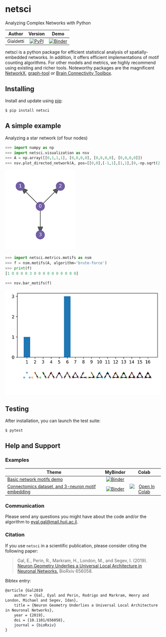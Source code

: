 # netsci
Analyzing Complex Networks with Python


|    Author    |                 Version                  |                   Demo                   |
| :----------: | :--------------------------------------: | :--------------------------------------: |
| Gialdetti | [![PyPI](https://img.shields.io/pypi/v/netsci.svg)](https://pypi.org/project/netsci/) | [![Binder](https://mybinder.org/badge_logo.svg)](https://mybinder.org/v2/gh/gialdetti/netsci/master?filepath=examples%2Fnetwork_motifs.ipynb) |


netsci is a python package for efficient statistical analysis of spatially-embedded networks. In addition, it offers efficient implementations of motif counting algorithms.
For other models and metrics, we highly recommend using existing and richer tools. Noteworthy packages are the magnificent [NetworkX](https://networkx.github.io), [graph-tool](https://graph-tool.skewed.de) or [Brain Connectivity Toolbox](https://sites.google.com/site/bctnet/).

## Installing
Install and update using [pip](https://pip.pypa.io/en/stable/quickstart/):
```bash
$ pip install netsci
```

## A simple example
Analyzing a star network (of four nodes)

```python
>>> import numpy as np
>>> import netsci.visualization as nsv
>>> A = np.array([[0,1,1,1], [0,0,0,0], [0,0,0,0], [0,0,0,0]])
>>> nsv.plot_directed_network(A, pos=[[0,0],[-1,1],[1,1],[0,-np.sqrt(2)]])
```
![Alt text](./examples/images/star4_network.png)


```python
>>> import netsci.metrics.motifs as nsm
>>> f = nsm.motifs(A, algorithm='brute-force')
>>> print(f)
[1 0 0 0 0 3 0 0 0 0 0 0 0 0 0 0]
```

```python
>>> nsv.bar_motifs(f)
```
![Alt text](examples/images/star4_motifs.png)


## Testing
After installation, you can launch the test suite:
```bash
$ pytest
```


## Help and Support

### Examples

|     Theme    |   MyBinder   | Colab |
| ------------ | :----------: | :---: |
| [Basic network motifs demo](https://nbviewer.org/github/gialdetti/netsci/blob/master/examples/network_motifs.ipynb) | [![Binder](https://mybinder.org/badge_logo.svg)](https://mybinder.org/v2/gh/gialdetti/netsci/master?filepath=examples%2Fnetwork_motifs.ipynb) | |    
| [Connectomics dataset, and 3-neuron motif embedding](https://nbviewer.org/github/gialdetti/netsci/blob/master/examples/connectomics_motif_embedding.ipynb) | [![Binder](https://mybinder.org/badge_logo.svg)](https://mybinder.org/v2/gh/gialdetti/netsci/master?filepath=examples%2Fconnectomics_motif_embedding.ipynb) | [![Open In Colab](https://colab.research.google.com/assets/colab-badge.svg)](https://colab.research.google.com/github/gialdetti/netsci/blob/master/examples/connectomics_motif_embedding.ipynb) |


### Communication
Please send any questions you might have about the code and/or the algorithm to <eyal.gal@mail.huji.ac.il>.


### Citation
If you use `netsci` in a scientific publication, please consider citing the following paper:

> Gal, E., Perin, R., Markram, H., London, M., and Segev, I. (2019). [Neuron Geometry Underlies a Universal Local Architecture in Neuronal Networks.](https://doi.org/10.1101/656058) BioRxiv 656058.

Bibtex entry:

    @article {Gal2019
        author = {Gal, Eyal and Perin, Rodrigo and Markram, Henry and London, Michael and Segev, Idan},
        title = {Neuron Geometry Underlies a Universal Local Architecture in Neuronal Networks},
        year = {2019},
        doi = {10.1101/656058},
        journal = {bioRxiv}
    }
